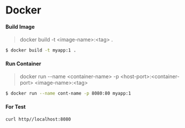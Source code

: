 # Docker

#### Build Image

> docker build -t &lt;image-name&gt;:&lt;tag&gt; .
```sh
$ docker build -t myapp:1 .
```

#### Run Container
> docker run --name &lt;container-name&gt; -p &lt;host-port&gt;:&lt;container-port&gt; &lt;image-name&gt;:&lt;tag&gt;
```sh
$ docker run --name cont-name -p 8080:80 myapp:1
```

#### For Test

```sh
curl http//localhost:8080
```


